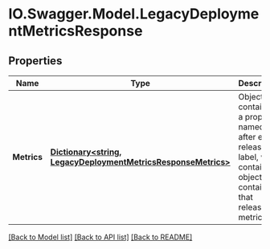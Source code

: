 # IO.Swagger.Model.LegacyDeploymentMetricsResponse
## Properties

Name | Type | Description | Notes
------------ | ------------- | ------------- | -------------
**Metrics** | [**Dictionary&lt;string, LegacyDeploymentMetricsResponseMetrics&gt;**](LegacyDeploymentMetricsResponseMetrics.md) | Object containing a property named after each release label, which contains an object that contains that release&#x27;s metrics. | [optional] 

[[Back to Model list]](../README.md#documentation-for-models) [[Back to API list]](../README.md#documentation-for-api-endpoints) [[Back to README]](../README.md)

